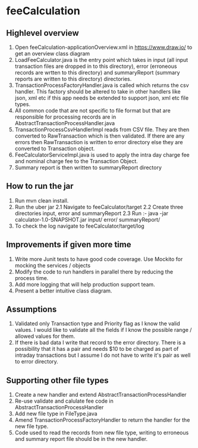 # feeCalculation

## Highlevel overview
1. Open feeCalculation-applicationOverview.xml in https://www.draw.io/ to get an overview class diagram
2. LoadFeeCalculator.java is the entry point which takes in input (all input transaction files are dropped in to this directory),
   error (erroneous records are wrtten to this directory) and summaryReport (summary reports are written to this directory) directories. 
3. TransactionProcessFactoryHandler.java is called which returns the csv handler. This factory should be altered to take in other 
   handlers like json, xml etc if this app needs be extended to support json, xml etc file types.
4. All common code that are not specific to file format but that are responsible for processing records are in AbstractTransactionProcessHandler.java
5. TransactionProcessCsvHandlerImpl reads from CSV file. They are then converted to RawTransaction which is then validated. If there are any errors then RawTransaction is written to error directory else they are converted to Transaction object. 
6. FeeCalculatorServiceImpl.java is used to apply the intra day charge fee and nominal charge fee to the Transaction Object.
7. Summary report is then written to summaryReport directory 

## How to run the jar
1. Run mvn clean install. 
2. Run the uber jar
    2.1 Navigate to feeCalculator/target
    2.2 Create three directories input, error and summaryReport
    2.3 Run :- java -jar calculator-1.0-SNAPSHOT.jar input/ error/ summaryReport/
3. To check the log navigate to feeCalculator/target/log

## Improvements if given more time
1. Write more Junit tests to have good code coverage. Use Mockito for mocking the services / objects
2. Modify the code to run handlers in parallel there by reducing the process time. 
3. Add more logging that will help production support team.
4. Present a better intuitive class diagram. 

## Assumptions
1. Validated only Transaction type and Priority flag as I know the valid values. I would like to validate all the fields if I know the possible range / allowed values for them. 
2. If there is bad data I write that record to the error directory. There is a possibility that it has a pair and needs $10 to be charged as part of intraday transactions but I assume I do not have to write it's pair as well to error directory. 

## Supporting other file types
1. Create a new handler and extend AbstractTransactionProcessHandler
2. Re-use validate and calulate fee code in AbstractTransactionProcessHandler
3. Add new file type in FileType.java
4. Amend TransactionProcessFactoryHandler to return the handler for the new file type.
5. Code used to read the records from new file type, writing to erroneous and summary report file should be in the new handler. 
